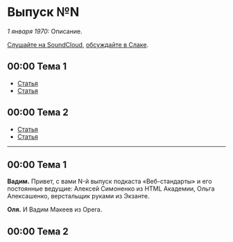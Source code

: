 # Выпуск №N

_1 января 1970:_ Описание.

[Слушайте на SoundCloud](https://soundcloud.com/web-standards/episode-N), [обсуждайте в Слаке](https://web-standards.slack.com/messages/podcast/).

## 00:00 Тема 1

- [Статья](ссылка)
- [Статья](ссылка)

## 00:00 Тема 2

- [Статья](ссылка)
- [Статья](ссылка)

---

## 00:00 Тема 1

**Вадим.** Привет, с вами N-й выпуск подкаста «Веб-стандарты» и его постоянные ведущие: Алексей Симоненко из HTML Академии, Ольга Алексашенко, верстальщик руками из Экзанте.

**Оля.** И Вадим Макеев из Opera.

## 00:00 Тема 2

